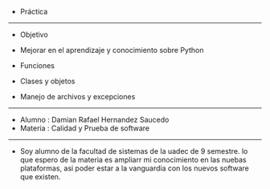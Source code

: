  * Práctica
 _______________________

 * Objetivo

*  Mejorar en el aprendizaje y conocimiento sobre Python
*  Funciones
*  Clases y objetos
*  Manejo de archivos y excepciones
__________________________
* Alumno : Damian Rafael Hernandez Saucedo
* Materia : Calidad y Prueba de software
__________________________
* Soy alumno de la facultad de sistemas de la uadec de 9 semestre.
lo que espero de la materia es ampliarr mi conocimiento en las nuebas plataformas,
asi poder estar a la vanguardia con los nuevos software que existen.

